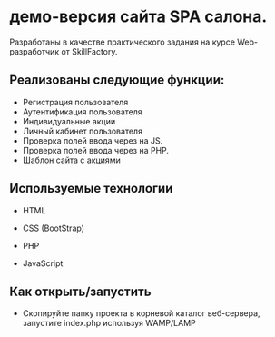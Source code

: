 # демо-версия сайта SPA салона.

Разработаны в качестве практического задания на курсе Web-разработчик от SkillFactory.

## Реализованы следующие функции:

* Регистрация пользователя
* Аутентификация пользователя
* Индивидуальные акции
* Личный кабинет пользователя
* Проверка полей ввода через на JS.
* Проверка полей ввода через на PHP.
* Шаблон сайта с акциями

## Используемые технологии

* HTML

* CSS (BootStrap)

* PHP

* JavaScript

## Как открыть/запустить

* Скопируйте папку проекта в корневой каталог веб-сервера, запустите index.php используя WAMP/LAMP